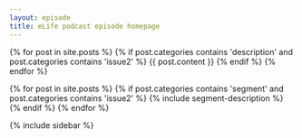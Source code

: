 ```yaml
---
layout: episode
title: eLife podcast episode homepage
---
```


{% for post in site.posts %}
	{% if post.categories contains 'description' and post.categories contains 'issue2' %}
{{ post.content }}
	{% endif %}
{% endfor %}

{% for post in site.posts %}
	{% if post.categories contains 'segment' and post.categories contains 'issue2' %}
		{% include segment-description %}
	{% endif %}
{% endfor %}


{% include sidebar %}

